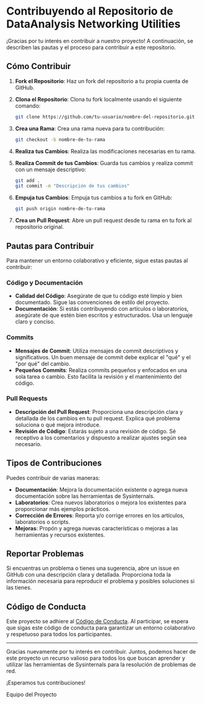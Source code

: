# Contribuyendo al Repositorio de DataAnalysis Networking Utilities

¡Gracias por tu interés en contribuir a nuestro proyecto! A continuación, se describen las pautas y el proceso para contribuir a este repositorio.

## Cómo Contribuir

1. **Fork el Repositorio**: Haz un fork del repositorio a tu propia cuenta de GitHub.

2. **Clona el Repositorio**: Clona tu fork localmente usando el siguiente comando:
    ```bash
    git clone https://github.com/tu-usuario/nombre-del-repositorio.git
    ```

3. **Crea una Rama**: Crea una rama nueva para tu contribución:
    ```bash
    git checkout -b nombre-de-tu-rama
    ```

4. **Realiza tus Cambios**: Realiza las modificaciones necesarias en tu rama.

5. **Realiza Commit de tus Cambios**: Guarda tus cambios y realiza commit con un mensaje descriptivo:
    ```bash
    git add .
    git commit -m "Descripción de tus cambios"
    ```

6. **Empuja tus Cambios**: Empuja tus cambios a tu fork en GitHub:
    ```bash
    git push origin nombre-de-tu-rama
    ```

7. **Crea un Pull Request**: Abre un pull request desde tu rama en tu fork al repositorio original.

## Pautas para Contribuir

Para mantener un entorno colaborativo y eficiente, sigue estas pautas al contribuir:

### Código y Documentación

- **Calidad del Código**: Asegúrate de que tu código esté limpio y bien documentado. Sigue las convenciones de estilo del proyecto.
- **Documentación**: Si estás contribuyendo con artículos o laboratorios, asegúrate de que estén bien escritos y estructurados. Usa un lenguaje claro y conciso.

### Commits

- **Mensajes de Commit**: Utiliza mensajes de commit descriptivos y significativos. Un buen mensaje de commit debe explicar el "qué" y el "por qué" del cambio.
- **Pequeños Commits**: Realiza commits pequeños y enfocados en una sola tarea o cambio. Esto facilita la revisión y el mantenimiento del código.

### Pull Requests

- **Descripción del Pull Request**: Proporciona una descripción clara y detallada de los cambios en tu pull request. Explica qué problema soluciona o qué mejora introduce.
- **Revisión de Código**: Estarás sujeto a una revisión de código. Sé receptivo a los comentarios y dispuesto a realizar ajustes según sea necesario.

## Tipos de Contribuciones

Puedes contribuir de varias maneras:

- **Documentación**: Mejora la documentación existente o agrega nueva documentación sobre las herramientas de Sysinternals.
- **Laboratorios**: Crea nuevos laboratorios o mejora los existentes para proporcionar más ejemplos prácticos.
- **Corrección de Errores**: Reporta y/o corrige errores en los artículos, laboratorios o scripts.
- **Mejoras**: Propón y agrega nuevas características o mejoras a las herramientas y recursos existentes.

## Reportar Problemas

Si encuentras un problema o tienes una sugerencia, abre un issue en GitHub con una descripción clara y detallada. Proporciona toda la información necesaria para reproducir el problema y posibles soluciones si las tienes.

## Código de Conducta

Este proyecto se adhiere al [Código de Conducta](./CODE_OF_CONDUCT.md). Al participar, se espera que sigas este código de conducta para garantizar un entorno colaborativo y respetuoso para todos los participantes.

---

Gracias nuevamente por tu interés en contribuir. Juntos, podemos hacer de este proyecto un recurso valioso para todos los que buscan aprender y utilizar las herramientas de Sysinternals para la resolución de problemas de red.

¡Esperamos tus contribuciones!

Equipo del Proyecto